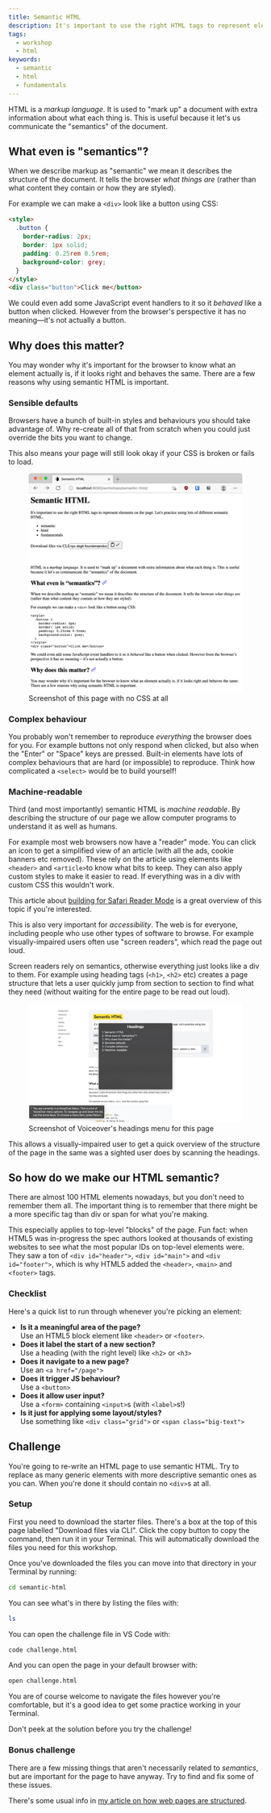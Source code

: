 ```yaml
---
title: Semantic HTML
description: It's important to use the right HTML tags to represent elements on the page. Let's practice using lots of different semantic HTML.
tags:
  - workshop
  - html
keywords:
  - semantic
  - html
  - fundamentals
---
```


HTML is a _markup language_. It is used to "mark up" a document with extra information about what each thing is. This is useful because it let's us communicate the "semantics" of the document.

## What even is "semantics"?

When we describe markup as "semantic" we mean it describes the structure of the document. It tells the browser _what things are_ (rather than what content they contain or how they are styled).

For example we can make a `<div>` look like a button using CSS:

```html
<style>
  .button {
    border-radius: 2px;
    border: 1px solid;
    padding: 0.25rem 0.5rem;
    background-color: grey;
  }
</style>
<div class="button">Click me</button>
```

We could even add some JavaScript event handlers to it so it _behaved_ like a button when clicked. However from the browser's perspective it has no meaning—it's not actually a button.

## Why does this matter?

You may wonder why it's important for the browser to know what an element actually is, if it looks right and behaves the same. There are a few reasons why using semantic HTML is important.

### Sensible defaults

Browsers have a bunch of built-in styles and behaviours you should take advantage of. Why re-create all of that from scratch when you could just override the bits you want to change.

This also means your page will still look okay if your CSS is broken or fails to load.

<figure>
  <img src="no-css.png" alt="This page still has structure, recognisable headings, separate sections, even without CSS">
  <figcaption>Screenshot of this page with no CSS at all</figcaption>
</figure>

### Complex behaviour

You probably won't remember to reproduce _everything_ the browser does for you. For example buttons not only respond when clicked, but also when the "Enter" or "Space" keys are pressed. Built-in elements have lots of complex behaviours that are hard (or impossible) to reproduce. Think how complicated a `<select>` would be to build yourself!

### Machine-readable

Third (and most importantly) semantic HTML is _machine readable_. By describing the structure of our page we allow computer programs to understand it as well as humans.

For example most web browsers now have a "reader" mode. You can click an icon to get a simplified view of an article (with all the ads, cookie banners etc removed). These rely on the article using elements like `<header>` and `<article>`to know what bits to keep. They can also apply custom styles to make it easier to read. If everything was in a div with custom CSS this wouldn't work.

This article about [building for Safari Reader Mode](https://medium.com/@mandy.michael/building-websites-for-safari-reader-mode-and-other-reading-apps-1562913c86c9) is a great overview of this topic if you're interested.

This is also very important for _accessibility_. The web is for everyone, including people who use other types of software to browse. For example visually-impaired users often use "screen readers", which read the page out loud.

Screen readers rely on semantics, otherwise everything just looks like a div to them. For example using heading tags (`<h1>`, `<h2>` etc) creates a page structure that lets a user quickly jump from section to section to find what they need (without waiting for the entire page to be read out loud).

<figure>
  <img src="vo-headings.jpg" alt="Voiceover allows quick navigation to each section of this page via the headings">
  <figcaption>Screenshot of Voiceover's headings menu for this page</figcaption>
</figure>

This allows a visually-impaired user to get a quick overview of the structure of the page in the same was a sighted user does by scanning the headings.

## So how do we make our HTML semantic?

There are almost 100 HTML elements nowadays, but you don't need to remember them all. The important thing is to remember that there might be a more specific tag than div or span for what you're making.

This especially applies to top-level "blocks" of the page. Fun fact: when HTML5 was in-progress the spec authors looked at thousands of existing websites to see what the most popular IDs on top-level elements were. They saw a ton of `<div id="header">`, `<div id="main">` and `<div id="footer">`, which is why HTML5 added the `<header>`, `<main>` and `<footer>` tags.

### Checklist

Here's a quick list to run through whenever you're picking an element:

- **Is it a meaningful area of the page?**  
  Use an HTML5 block element like `<header>` or `<footer>`.
- **Does it label the start of a new section?**  
  Use a heading (with the right level) like `<h2>` or `<h3>`
- **Does it navigate to a new page?**  
  Use an `<a href="/page">`
- **Does it trigger JS behaviour?**  
  Use a `<button>`
- **Does it allow user input?**  
  Use a `<form>` containing `<input>`s (with `<label>`s!)
- **Is it just for applying some layout/styles?**  
  Use something like `<div class="grid">` or `<span class="big-text">`

## Challenge

You're going to re-write an HTML page to use semantic HTML. Try to replace as many generic elements with more descriptive semantic ones as you can. When you're done it should contain no `<div>`s at all.

### Setup

First you need to download the starter files. There's a box at the top of this page labelled "Download files via CLI". Click the copy button to copy the command, then run it in your Terminal. This will automatically download the files you need for this workshop.

Once you've downloaded the files you can move into that directory in your Terminal by running:

```bash
cd semantic-html
```

You can see what's in there by listing the files with:

```bash
ls
```

You can open the challenge file in VS Code with:

```bash
code challenge.html
```

And you can open the page in your default browser with:

```bash
open challenge.html
```

You are of course welcome to navigate the files however you're comfortable, but it's a good idea to get some practice working in your Terminal.

Don't peek at the solution before you try the challenge!

### Bonus challenge

There are a few missing things that aren't necessarily related to _semantics_, but are important for the page to have anyway. Try to find and fix some of these issues.

There's some usual info in [my article on how web pages are structured](https://oliverjam.es/blog/complete-guide-to-making-web-pages/).
